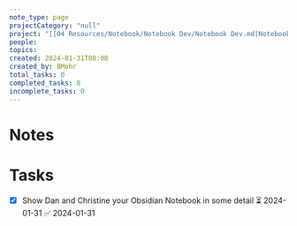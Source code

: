 ```yaml
---
note_type: page
projectCategory: "null"
project: "[[04 Resources/Notebook/Notebook Dev/Notebook Dev.md|Notebook Dev]]"
people: 
topics: 
created: 2024-01-31T08:08
created_by: BMohr
total_tasks: 0
completed_tasks: 0
incomplete_tasks: 0
---
```

# Notes
# Tasks
- [x] Show Dan and Christine your Obsidian Notebook in some detail ⏳ 2024-01-31 ✅ 2024-01-31